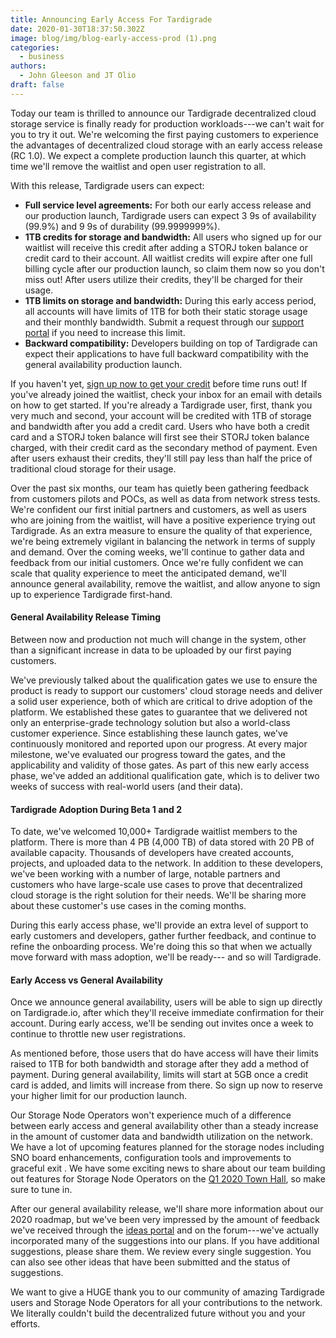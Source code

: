 ```yaml
---
title: Announcing Early Access For Tardigrade
date: 2020-01-30T18:37:50.302Z
image: blog/img/blog-early-access-prod (1).png
categories:
  - business
authors:
  - John Gleeson and JT Olio
draft: false
---
```

Today our team is thrilled to announce our Tardigrade decentralized cloud storage service is finally ready for production workloads---we can't wait for you to try it out. We're welcoming the first paying customers to experience the advantages of decentralized cloud storage with an early access release (RC 1.0). We expect a complete production launch this quarter, at which time we'll remove the waitlist and open user registration to all.

With this release, Tardigrade users can expect:

* **Full service level agreements:** For both our early access release and our production launch, Tardigrade users can expect 3 9s of availability (99.9%) and 9 9s of durability (99.9999999%).  
* **1TB credits for storage and bandwidth:** All users who signed up for our waitlist will receive this credit after adding a STORJ token balance or credit card to their account. All waitlist credits will expire after one full billing cycle after our production launch, so claim them now so you don't miss out! After users utilize their credits, they'll be charged for their usage. 
* **1TB limits on storage and bandwidth:** During this early access period, all accounts will have limits of 1TB for both their static storage usage and their monthly bandwidth. Submit a request through our [support portal](https://support.storj.io) if you need to increase this limit.
* **Backward compatibility:** Developers building on top of Tardigrade can expect their applications to have full backward compatibility with the general availability production launch.

If you haven't yet, [sign up now to get your credit](https://tardigrade.io/waitlist/) before time runs out! If you've already joined the waitlist, check your inbox for an email with details on how to get started. If you're already a Tardigrade user, first, thank you very much and second, your account will be credited with 1TB of storage and bandwidth after you add a credit card. Users who have both a credit card and a STORJ token balance will first see their STORJ token balance charged, with their credit card as the secondary method of payment. Even after users exhaust their credits, they'll still pay less than half the price of traditional cloud storage for their usage.

Over the past six months, our team has quietly been gathering feedback from customers pilots and POCs, as well as data from network stress tests. We're confident our first initial partners and customers, as well as users who are joining from the waitlist, will have a positive experience trying out Tardigrade. As an extra measure to ensure the quality of that experience, we're being extremely vigilant in balancing the network in terms of supply and demand. Over the coming weeks, we'll continue to gather data and feedback from our initial customers. Once we're fully confident we can scale that quality experience to meet the anticipated demand, we'll announce general availability, remove the waitlist, and allow anyone to sign up to experience Tardigrade first-hand.

#### General Availability Release Timing

Between now and production not much will change in the system, other than a significant increase in data to be uploaded by our first paying customers.

We've previously talked about the qualification gates we use to ensure the product is ready to support our customers' cloud storage needs and deliver a solid user experience, both of which are critical to drive adoption of the platform. We established these gates to guarantee that we delivered not only an enterprise-grade technology solution but also a world-class customer experience. Since establishing these launch gates, we've continuously monitored and reported upon our progress. At every major milestone, we've evaluated our progress toward the gates, and the applicability and validity of those gates. As part of this new early access phase, we've added an additional qualification gate, which is to deliver two weeks of success with real-world users (and their data).

#### Tardigrade Adoption During Beta 1 and 2

To date, we've welcomed 10,000+ Tardigrade waitlist members to the platform. There is more than 4 PB (4,000 TB) of data stored with 20 PB of available capacity. Thousands of developers have created accounts, projects, and uploaded data to the network. In addition to these developers, we've been working with a number of large, notable partners and customers who have large-scale use cases to prove that decentralized cloud storage is the right solution for their needs. We'll be sharing more about these customer's use cases in the coming months.

During this early access phase, we'll provide an extra level of support to early customers and developers, gather further feedback, and continue to refine the onboarding process. We're doing this so that when we actually move forward with mass adoption, we'll be ready--- and so will Tardigrade.

#### Early Access vs General Availability

Once we announce general availability, users will be able to sign up directly on Tardigrade.io, after which they'll receive immediate confirmation for their account. During early access, we'll be sending out invites once a week to continue to throttle new user registrations.

As mentioned before, those users that do have access will have their limits raised to 1TB for both bandwidth and storage after they add a method of payment. During general availability, limits will start at 5GB once a credit card is added, and limits will increase from there. So sign up now to reserve your higher limit for our production launch.

Our Storage Node Operators won't experience much of a difference between early access and general availability other than a steady increase in the amount of customer data and bandwidth utilization on the network. We have a lot of upcoming features planned for the storage nodes including SNO board enhancements, configuration tools and improvements to graceful exit . We have some exciting news to share about our team building out features for Storage Node Operators on the [Q1 2020 Town Hall](https://zoom.us/webinar/register/WN_gJ0FJXGDQjK6aHzGzLA8jg), so make sure to tune in.

After our general availability release, we'll share more information about our 2020 roadmap, but we've been very impressed by the amount of feedback we've received through the [ideas portal](https://ideas.storj.io/) and on the forum---we've actually incorporated many of the suggestions into our plans. If you have additional suggestions, please share them. We review every single suggestion. You can also see other ideas that have been submitted and the status of suggestions.

We want to give a HUGE thank you to our community of amazing Tardigrade users and Storage Node Operators for all your contributions to the network. We literally couldn't build the decentralized future without you and your efforts.
